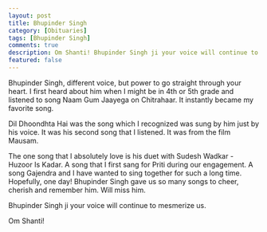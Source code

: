 ```yaml
---
layout: post
title: Bhupinder Singh
category: [Obituaries]
tags: [Bhupinder Singh]
comments: true
description: Om Shanti! Bhupinder Singh ji your voice will continue to mesmerize us.
featured: false
---
```


Bhupinder Singh, different voice, but power to go straight through your heart. I first heard about him when I might be in 4th or 5th grade and listened to song Naam Gum Jaayega on Chitrahaar. It instantly became my favorite song.
  
Dil Dhoondhta Hai was the song which I recognized was sung by him just by his voice. It was his second song that I listened. It was from the film Mausam. 
 
The one song that I absolutely love is his duet with Sudesh Wadkar - Huzoor Is Kadar. A song that I first sang for Priti during our engagement. A song Gajendra and I have wanted to sing together for such a long time. Hopefully, one day! 
Bhupinder Singh gave us so many songs to cheer, cherish and remember him. Will miss him. 

Bhupinder Singh ji your voice will continue to mesmerize us.

Om Shanti!